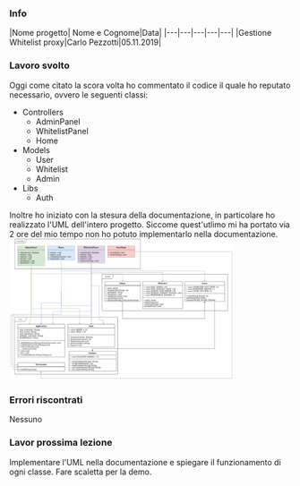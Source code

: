 ### Info
|Nome progetto|   Nome e Cognome|Data|
|---|---|---|---|---|
|Gestione Whitelist proxy|Carlo Pezzotti|05.11.2019|

### <b>Lavoro svolto</b>
Oggi come citato la scora volta ho commentato il codice il quale ho reputato necessario, ovvero le seguenti classi:
- Controllers
    - AdminPanel
    - WhitelistPanel
    - Home
- Models
    - User
    - Whitelist
    - Admin
- Libs
    - Auth

Inoltre ho iniziato con la stesura della documentazione, in particolare ho realizzato l'UML dell'intero progetto. Siccome quest'utlimo mi ha portato via 2 ore del mio tempo non ho potuto implementarlo nella documentazione.
<img src="UML.png" width="400">

### <b>Errori riscontrati</b>
Nessuno

### <b>Lavor prossima lezione</b>
Implementare l'UML nella documentazione e spiegare il funzionamento di ogni classe.
Fare scaletta per la demo. 